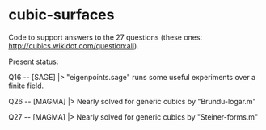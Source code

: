 # cubic-surfaces

Code to support answers to the 27 questions (these ones: http://cubics.wikidot.com/question:all).

Present status:

Q16 -- [SAGE]  |>  "eigenpoints.sage" runs some useful experiments over a finite field.

Q26 -- [MAGMA] |>  Nearly solved for generic cubics by "Brundu-logar.m"

Q27 -- [MAGMA] |>  Nearly solved for generic cubics by "Steiner-forms.m"

